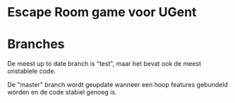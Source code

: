 # Escape Room game voor UGent

# Branches

De meest up to date branch is "test", maar het bevat ook de meest onstabiele code.

De "master" branch wordt geupdate wanneer een hoop features gebundeld worden en de code stabiel genoeg is.
